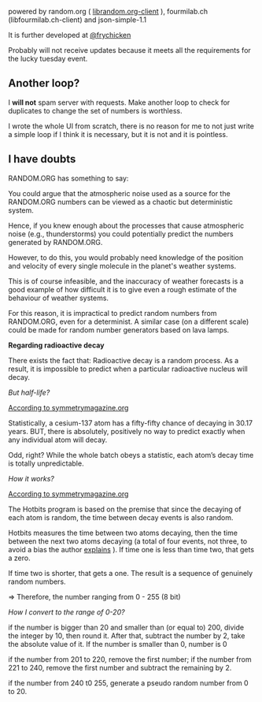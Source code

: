 powered by random.org ( [librandom.org-client](https://github.com/bobdinh139/HostImage/tree/master/lib) ), fourmilab.ch (libfourmilab.ch-client) and json-simple-1.1

It is further developed at [@frychicken](https://github.com/frychicken/TrueRandomNumberGenerator)

Probably will not receive updates because it meets all the requirements for the lucky tuesday event.

## Another loop?

I **will not** spam server with requests. Make another loop to check for duplicates to change the set of numbers is worthless.

I wrote the whole UI from scratch, there is no reason for me to not just write a simple loop if I think it is necessary, but it is not and it is pointless.  

## I have doubts 

RANDOM.ORG has something to say:

You could argue that the atmospheric noise used as a source for the RANDOM.ORG numbers can be viewed as a chaotic but deterministic system. 

Hence, if you knew enough about the processes that cause atmospheric noise (e.g., thunderstorms) you could potentially predict the numbers generated by RANDOM.ORG.

However, to do this, you would probably need knowledge of the position and velocity of every single molecule in the planet's weather systems.

This is of course infeasible, and the inaccuracy of weather forecasts is a good example of how difficult it is to give even a rough estimate of the behaviour of weather systems.

For this reason, it is impractical to predict random numbers from RANDOM.ORG, even for a determinist. A similar case (on a different scale) could be made for random number generators based on lava lamps.

**Regarding radioactive decay**

There exists the fact that:
Radioactive decay is a random process. As a result, it is impossible to predict when a particular radioactive nucleus will decay.

_But half-life?_

[According to symmetrymagazine.org](https://www.symmetrymagazine.org/breaking/2009/03/30/real-random)

Statistically, a cesium-137 atom has a fifty-fifty chance of decaying in 30.17 years. BUT, there is absolutely, positively no way to predict exactly when any individual atom will decay. 

Odd, right? While the whole batch obeys a statistic, each atom’s decay time is totally unpredictable.

_How it works?_

[According to symmetrymagazine.org](https://www.symmetrymagazine.org/breaking/2009/03/30/real-random)

The Hotbits program is based on the premise that since the decaying of each atom is random, the time between decay events is also random.

Hotbits measures the time between two atoms decaying, then the time between the next two atoms decaying (a total of four events, not three, to avoid a bias the author [explains](http://www.fourmilab.ch/hotbits/how3.html) ). If time one is less than time two, that gets a zero. 

If time two is shorter, that gets a one. The result is a sequence of genuinely random numbers.

=> Therefore, the number ranging from 0 - 255 (8 bit)

_How I convert to the range of 0-20?_

if the number is bigger than 20 and smaller than (or equal to) 200, divide the integer by 10, then round it. After that, subtract the number by 2, take the absolute value of it. If the number is smaller than 0, number is 0

if the number from 201 to 220, remove the first number; if the number from 221 to 240, remove the first number and subtract the remaining by 2.

if the number from 240 t0 255, generate a pseudo random number from 0 to 20. 


 